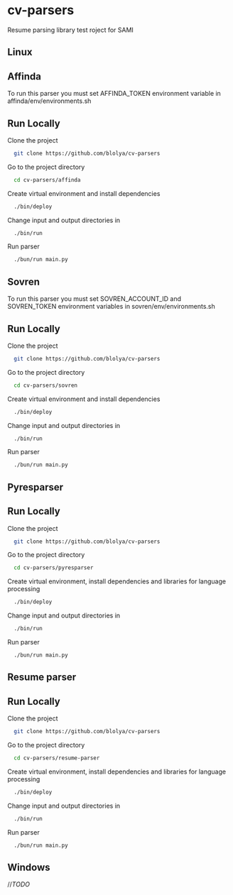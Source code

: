 
# cv-parsers

Resume parsing library test roject for SAMI
## Linux
## Affinda

To run this parser you must set AFFINDA_TOKEN environment variable in affinda/env/environments.sh
## Run Locally

Clone the project

```bash
  git clone https://github.com/blolya/cv-parsers
```

Go to the project directory

```bash
  cd cv-parsers/affinda
```

Create virtual environment and install dependencies

```bash
  ./bin/deploy
```

Change input and output directories in

```bash
  ./bin/run
```

Run parser

```bash
  ./bun/run main.py
```
## Sovren

To run this parser you must set SOVREN_ACCOUNT_ID and SOVREN_TOKEN environment variables in sovren/env/environments.sh
## Run Locally

Clone the project

```bash
  git clone https://github.com/blolya/cv-parsers
```

Go to the project directory

```bash
  cd cv-parsers/sovren
```

Create virtual environment and install dependencies

```bash
  ./bin/deploy
```

Change input and output directories in

```bash
  ./bin/run
```

Run parser

```bash
  ./bun/run main.py
```
## Pyresparser
## Run Locally

Clone the project

```bash
  git clone https://github.com/blolya/cv-parsers
```

Go to the project directory

```bash
  cd cv-parsers/pyresparser
```

Create virtual environment, install dependencies and libraries for language processing

```bash
  ./bin/deploy
```

Change input and output directories in

```bash
  ./bin/run
```

Run parser

```bash
  ./bun/run main.py
```
## Resume parser
## Run Locally

Clone the project

```bash
  git clone https://github.com/blolya/cv-parsers
```

Go to the project directory

```bash
  cd cv-parsers/resume-parser
```

Create virtual environment, install dependencies and libraries for language processing

```bash
  ./bin/deploy
```

Change input and output directories in

```bash
  ./bin/run
```

Run parser

```bash
  ./bun/run main.py
```
## Windows

//*TODO*
